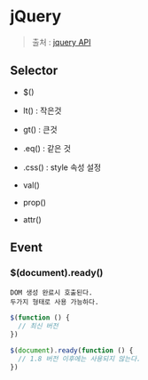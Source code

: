 # jQuery
>출처 : [jquery API](https://api.jquery.com)

## Selector
- $()
- lt() : 작은것
- gt() : 큰것
- .eq() : 같은 것
- .css() : style 속성 설정


- val()
- prop()
- attr()


## Event

### $(document).ready()
    DOM 생성 완료시 호출된다.
    두가지 형태로 사용 가능하다.
```javascript
$(function () {
  // 최신 버전
})
```
```javascript
$(document).ready(function () {
  // 1.8 버전 이후에는 사용되지 않는다.
})
```